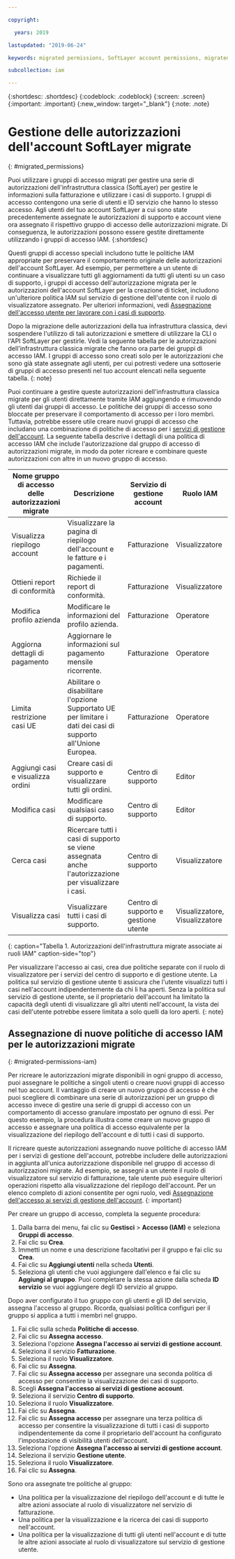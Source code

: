 ```yaml
---

copyright:

  years: 2019

lastupdated: "2019-06-24"

keywords: migrated permissions, SoftLayer account permissions, migrated permission access group, migrated classic infrastructure permissions

subcollection: iam

---
```


{:shortdesc: .shortdesc}
{:codeblock: .codeblock}
{:screen: .screen}
{:important: .important}
{:new_window: target="_blank"}
{:note: .note}


# Gestione delle autorizzazioni dell'account SoftLayer migrate
{: #migrated_permissions}

Puoi utilizzare i gruppi di accesso migrati per gestire una serie di autorizzazioni dell'infrastruttura classica (SoftLayer) per gestire le informazioni sulla fatturazione e utilizzare i casi di supporto. I gruppi di accesso contengono una serie di utenti e ID servizio che hanno lo stesso accesso. Agli utenti del tuo account SoftLayer a cui sono state precedentemente assegnate le autorizzazioni di supporto e account viene ora assegnato il rispettivo gruppo di accesso delle autorizzazioni migrate. Di conseguenza, le autorizzazioni possono essere gestite direttamente utilizzando i gruppi di accesso IAM.
{:shortdesc}

Questi gruppi di accesso speciali includono tutte le politiche IAM appropriate per preservare il comportamento originale delle autorizzazioni dell'account SoftLayer. Ad esempio, per permettere a un utente di continuare a visualizzare tutti gli aggiornamenti da tutti gli utenti su un caso di supporto, i gruppi di accesso dell'autorizzazione migrata per le autorizzazioni dell'account SoftLayer per la creazione di ticket, includono un'ulteriore politica IAM sul servizio di gestione dell'utente con il ruolo di visualizzatore assegnato. Per ulteriori informazioni, vedi [Assegnazione dell'accesso utente per lavorare con i casi di supporto](/docs/get-support?topic=get-support-access#access).

Dopo la migrazione delle autorizzazioni della tua infrastruttura classica, devi sospendere l'utilizzo di tali autorizzazioni e smettere di utilizzare la CLI o l'API SoftLayer per gestirle. Vedi la seguente tabella per le autorizzazioni dell'infrastruttura classica migrate che fanno ora parte dei gruppi di accesso IAM. I gruppi di accesso sono creati solo per le autorizzazioni che sono già state assegnate agli utenti, per cui potresti vedere una sottoserie di gruppi di accesso presenti nel tuo account elencati nella seguente tabella.
{: note}

Puoi continuare a gestire queste autorizzazioni dell'infrastruttura classica migrate per gli utenti direttamente tramite IAM aggiungendo e rimuovendo gli utenti dai gruppi di accesso. Le politiche dei gruppi di accesso sono bloccate per preservare il comportamento di accesso per i loro membri. Tuttavia, potrebbe essere utile creare nuovi gruppi di accesso che includano una combinazione di politiche di accesso per i [servizi di gestione dell'account](/docs/iam?topic=iam-account-services#account-services). La seguente tabella descrive i dettagli di una politica di accesso IAM che include l'autorizzazione dal gruppo di accesso di autorizzazioni migrate, in modo da poter ricreare e combinare queste autorizzazioni con altre in un nuovo gruppo di accesso.

| Nome gruppo di accesso delle autorizzazioni migrate | Descrizione |Servizio di gestione account | Ruolo IAM |
|-----------------------------------|-------------|-----------------------------------------|----------|
| Visualizza riepilogo account | Visualizzare la pagina di riepilogo dell'account e le fatture e i pagamenti.  |  Fatturazione |  Visualizzatore    |
| Ottieni report di conformità | Richiede il report di conformità. | Fatturazione |    Visualizzatore |
| Modifica profilo azienda | Modificare le informazioni del profilo azienda. | Fatturazione  | Operatore |
| Aggiorna dettagli di pagamento | Aggiornare le informazioni sul pagamento mensile ricorrente. | Fatturazione   | Operatore |
| Limita restrizione casi UE |Abilitare o disabilitare l'opzione Supportato UE per limitare i dati dei casi di supporto all'Unione Europea.|   Fatturazione |   Operatore   |
| Aggiungi casi e visualizza ordini | Creare casi di supporto e visualizzare tutti gli ordini.  | Centro di supporto |   Editor   |
| Modifica casi | Modificare qualsiasi caso di supporto. | Centro di supporto |   Editor |
| Cerca casi | Ricercare tutti i casi di supporto se viene assegnata anche l'autorizzazione per visualizzare i casi. | Centro di supporto |  Visualizzatore |
| Visualizza casi | Visualizzare tutti i casi di supporto. | Centro di supporto e gestione utente |Visualizzatore, Visualizzatore|
{: caption="Tabella 1. Autorizzazioni dell'infrastruttura migrate associate ai ruoli IAM" caption-side="top"}

Per visualizzare l'accesso ai casi, crea due politiche separate con il ruolo di visualizzatore per i servizi del centro di supporto e di gestione utente. La politica sul servizio di gestione utente ti assicura che l'utente visualizzi tutti i casi nell'account indipendentemente da chi li ha aperti. Senza la politica sul servizio di gestione utente, se il proprietario dell'account ha limitato la capacità degli utenti di visualizzare gli altri utenti nell'account, la vista dei casi dell'utente potrebbe essere limitata a solo quelli da loro aperti.
{: note}

## Assegnazione di nuove politiche di accesso IAM per le autorizzazioni migrate
{: #migrated-permissions-iam}

Per ricreare le autorizzazioni migrate disponibili in ogni gruppo di accesso, puoi assegnare le politiche a singoli utenti o creare nuovi gruppi di accesso nel tuo account. Il vantaggio di creare un nuovo gruppo di accesso è che puoi scegliere di combinare una serie di autorizzazioni per un gruppo di accesso invece di gestire una serie di gruppi di accesso con un comportamento di accesso granulare impostato per ognuno di essi. Per questo esempio, la procedura illustra come creare un nuovo gruppo di accesso e assegnare una politica di accesso equivalente per la visualizzazione del riepilogo dell'account e di tutti i casi di supporto.

Il ricreare queste autorizzazioni assegnando nuove politiche di accesso IAM per i servizi di gestione dell'account, potrebbe includere delle autorizzazioni in aggiunta all'unica autorizzazione disponibile nel gruppo di accesso di autorizzazioni migrate. Ad esempio, se assegni a un utente il ruolo di visualizzatore sul servizio di fatturazione, tale utente può eseguire ulteriori operazioni rispetto alla visualizzazione del riepilogo dell'account. Per un elenco completo di azioni consentite per ogni ruolo, vedi [Assegnazione dell'accesso ai servizi di gestione dell'account](/docs/iam?topic=iam-account-services#account-services).
{: important}

Per creare un gruppo di accesso, completa la seguente procedura:

1. Dalla barra dei menu, fai clic su **Gestisci** &gt; **Accesso (IAM)** e seleziona **Gruppi di accesso**.
2. Fai clic su **Crea**.
3. Immetti un nome e una descrizione facoltativi per il gruppo e fai clic su **Crea**.
4. Fai clic su **Aggiungi utenti** nella scheda **Utenti**.
3. Seleziona gli utenti che vuoi aggiungere dall'elenco e fai clic su **Aggiungi al gruppo**. Puoi completare la stessa azione dalla scheda **ID servizio** se vuoi aggiungere degli ID servizio al gruppo.

Dopo aver configurato il tuo gruppo con gli utenti e gli ID del servizio, assegna l'accesso al gruppo. Ricorda, qualsiasi politica configuri per il gruppo si applica a tutti i membri nel gruppo.

1. Fai clic sulla scheda **Politiche di accesso**.
2. Fai clic su **Assegna accesso**.
3. Seleziona l'opzione **Assegna l'accesso ai servizi di gestione account**.
4. Seleziona il servizio **Fatturazione**.
5. Seleziona il ruolo **Visualizzatore**.
6. Fai clic su **Assegna**.
7. Fai clic su **Assegna accesso** per assegnare una seconda politica di accesso per consentire la visualizzazione dei casi di supporto.
8. Scegli **Assegna l'accesso ai servizi di gestione account**.
9. Seleziona il servizio **Centro di supporto**.
10. Seleziona il ruolo **Visualizzatore**.
11. Fai clic su **Assegna**.
12. Fai clic su **Assegna accesso** per assegnare una terza politica di accesso per consentire la visualizzazione di tutti i casi di supporto indipendentemente da come il proprietario dell'account ha configurato l'impostazione di visibilità utenti dell'account.
13. Seleziona l'opzione **Assegna l'accesso ai servizi di gestione account**.
14. Seleziona il servizio **Gestione utente**.
15. Seleziona il ruolo **Visualizzatore**.
16. Fai clic su **Assegna**.

Sono ora assegnate tre politiche al gruppo:

* Una politica per la visualizzazione del riepilogo dell'account e di tutte le altre azioni associate al ruolo di visualizzatore nel servizio di fatturazione.
* Una politica per la visualizzazione e la ricerca dei casi di supporto nell'account.
* Una politica per la visualizzazione di tutti gli utenti nell'account e di tutte le altre azioni associate al ruolo di visualizzatore sul servizio di gestione utente.

